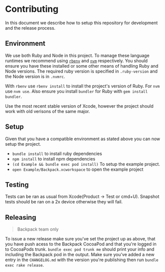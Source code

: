 # Contributing

In this document we describe how to setup this repository for development and the release process.

## Environment

We use both Ruby and Node in this project. To manage these language runtimes we recommend using [`rbenv`][0] and [`nvm`][1] respectively. You should ensure you have these installed or some other means of handling Ruby and Node versions. The required ruby version is specified in `.ruby-version` and the Node version is in `.nvmrc`.

With `rbenv` use `rbenv install` to install the project's version of Ruby. For `nvm` use `nvm use`. Also ensure you install `bundler` for Ruby with `gem install bundler`.

Use the most recent stable version of Xcode, however the project should work with old verisons of the same major.

## Setup

Given that you have a compatible environment as stated above you can now setup the project.

+ `bundle install` to install ruby dependencies
+ `npm install` to install npm dependencies
+ `(cd Example && bundle exec pod install)` To setup the example project.
+ `open Example/Backpack.xcworkspace` to open the example project

## Testing

Tests can be ran as usual from Xcode(Product -> Test or cmd+U). Snapshot tests should be ran on a 2x device otherwise they will fail.

## Releasing

> Backpack team only

To issue a new release make sure you've set the project up as above, that you have push acess to the Backpack CocoaPod and that you're logged in to CocoaPods trunk. `bundle exec pod trunk me` should print your info and including the Backpack pod in the output. Make sure you've added a new entry in the `CHANGELOG.md` with the version you're publishing then run `bundle exec rake release`.


[0]: https://github.com/rbenv/rbenv
[1]: https://github.com/creationix/nvm
